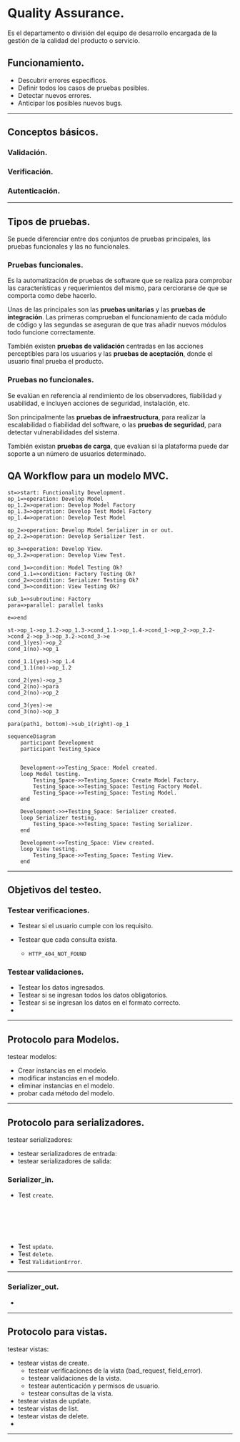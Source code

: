 # Quality Assurance.

Es el departamento o división del equipo de desarrollo encargada de la gestión de la calidad del producto o servicio.



## Funcionamiento.

-  Descubrir errores específicos.
- Definir todos los casos de pruebas posibles.
- Detectar nuevos errores.
- Anticipar los posibles nuevos bugs. 

---

## Conceptos básicos.

### Validación.



### Verificación.



### Autenticación.





---



## Tipos de pruebas.

Se puede diferenciar entre dos conjuntos de pruebas principales, las pruebas funcionales y las no funcionales.

### Pruebas funcionales.

Es la automatización de pruebas de software que se realiza para comprobar las características y requerimientos del mismo, para cerciorarse de que se comporta como debe hacerlo. 

Unas de las principales son las __pruebas unitarias__ y las __pruebas de integración__. Las primeras comprueban el funcionamiento de cada módulo de código y las segundas se aseguran de que tras añadir nuevos módulos todo funcione correctamente.

También existen __pruebas de validación__ centradas en las acciones perceptibles para los usuarios y las __pruebas de aceptación__, donde el usuario final prueba el producto.

### Pruebas no funcionales.

Se evalúan en referencia al rendimiento de los observadores, fiabilidad y usabilidad, e incluyen acciones de seguridad, instalación, etc.

Son principalmente las __pruebas de infraestructura__, para realizar la escalabilidad o fiabilidad del software, o las __pruebas de seguridad__, para detectar vulnerabilidades del sistema.

También existan __pruebas de carga__, que evalúan si la plataforma puede dar soporte a un número de usuarios determinado.



## QA Workflow para un modelo MVC.

```flow
st=>start: Functionality Development.
op_1=>operation: Develop Model
op_1.2=>operation: Develop Model Factory
op_1.3=>operation: Develop Test Model Factory
op_1.4=>operation: Develop Test Model

op_2=>operation: Develop Model Serializer in or out.
op_2.2=>operation: Develop Serializer Test.

op_3=>operation: Develop View.
op_3.2=>operation: Develop View Test.

cond_1=>condition: Model Testing Ok?
cond_1.1=>condition: Factory Testing Ok?
cond_2=>condition: Serializer Testing Ok?
cond_3=>condition: View Testing Ok?

sub_1=>subroutine: Factory
para=>parallel: parallel tasks

e=>end

st->op_1->op_1.2->op_1.3->cond_1.1->op_1.4->cond_1->op_2->op_2.2->cond_2->op_3->op_3.2->cond_3->e
cond_1(yes)->op_2
cond_1(no)->op_1

cond_1.1(yes)->op_1.4
cond_1.1(no)->op_1.2

cond_2(yes)->op_3
cond_2(no)->para
cond_2(no)->op_2

cond_3(yes)->e
cond_3(no)->op_3

para(path1, bottom)->sub_1(right)-op_1
```

```mermaid
sequenceDiagram
	participant Development
	participant Testing_Space

	
	Development->>Testing_Space: Model created.
    loop Model testing. 
        Testing_Space->>Testing_Space: Create Model Factory.
		Testing_Space->>Testing_Space: Testing Factory Model.
		Testing_Space->>Testing_Space: Testing Model.
    end
    
    Development->>+Testing_Space: Serializer created.
    loop Serializer testing.
    	Testing_Space->>Testing_Space: Testing Serializer.
    end
    
    Development->>Testing_Space: View created.
    loop View testing.
    	Testing_Space->>Testing_Space: Testing View.
    end
```

---



## Objetivos del testeo.

### Testear verificaciones.

- Testear si el usuario cumple con los requisito.

- Testear que cada consulta exista.

  - ```
    HTTP_404_NOT_FOUND
    ```



### Testear validaciones.

- Testear los datos ingresados.
- Testear si se ingresan todos los datos obligatorios.
- Testear si se ingresan los datos en el formato correcto.
- 

---



## Protocolo para Modelos.



testear modelos:

- Crear instancias en el modelo.
- modificar instancias en el modelo.
- eliminar instancias en el modelo.
- probar cada método del modelo.



---



## Protocolo para serializadores.



testear serializadores:

- testear serializadores de entrada:
- testear serializadores de salida:



### Serializer_in.

- Test `create`.

```






```

- Test `update`.
- Test `delete`.
- Test `ValidationError`.

---

### Serializer_out.

- 

---



## Protocolo para vistas.



testear vistas:

- testear vistas de create.
  - testear verificaciones de la vista (bad_request, field_error).
  - testear validaciones de la vista.
  - testear autenticación y permisos de usuario.
  - testear consultas de la vista.
- testear vistas de update.
- testear vistas de list.
- testear vistas de delete.
- 



---

